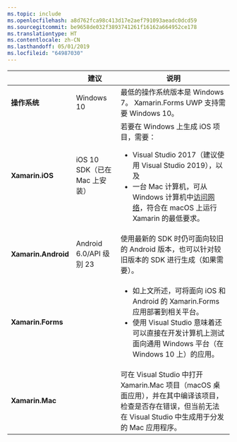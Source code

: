 ```yaml
---
ms.topic: include
ms.openlocfilehash: a8d762fca98c413d17e2aef791093aeadc0dcd59
ms.sourcegitcommit: be9658de032f3893741261f16162a664952ce178
ms.translationtype: HT
ms.contentlocale: zh-CN
ms.lasthandoff: 05/01/2019
ms.locfileid: "64987030"
---
```

||建议|说明|
|---|---|---|
|**操作系统**|Windows 10|最低的操作系统版本是 Windows 7。 Xamarin.Forms UWP 支持需要 Windows 10。
|**Xamarin.iOS**|iOS 10 SDK（已在 Mac 上安装）|若要在 Windows 上生成 iOS 项目，需要：<ul><li>Visual Studio 2017（建议使用 Visual Studio 2019），以及</li><li>一台 Mac 计算机，可从 Windows 计算机中<a href="~/ios/get-started/installation/windows/connecting-to-mac/index.md">访问网络</a>，符合在 macOS 上运行 Xamarin 的最低要求。</li></ul>|
|**Xamarin.Android**|Android 6.0/API 级别 23|使用最新的 SDK 时仍可面向较旧的 Android 版本，也可以针对较旧版本的 SDK 进行生成（如果需要）。|
|**Xamarin.Forms**||<ul><li>如上文所述，可将面向 iOS 和 Android 的 Xamarin.Forms 应用部署到相关平台。</li><li>使用 Visual Studio 意味着还可以直接在开发计算机上测试面向通用 Windows 平台（在 Windows 10 上）的应用。</li></ul>|
|**Xamarin.Mac**||可在 Visual Studio 中打开 Xamarin.Mac 项目（macOS 桌面应用），并在其中编译该项目，检查是否存在错误，但当前无法在 Visual Studio 中生成用于分发的 Mac 应用程序。|
